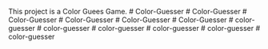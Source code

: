 This project is a Color Guees Game.
#   C o l o r - G u e s s e r  
 #   C o l o r - G u e s s e r  
 #   C o l o r - G u e s s e r  
 #   C o l o r - G u e s s e r  
 #   C o l o r - G u e s s e r  
 #   C o l o r - G u e s s e r  
 #   c o l o r - g u e s s e r  
 #   c o l o r - g u e s s e r  
 #   c o l o r - g u e s s e r  
 #   c o l o r - g u e s s e r  
 #   c o l o r - g u e s s e r  
 #   c o l o r - g u e s s e r  
 